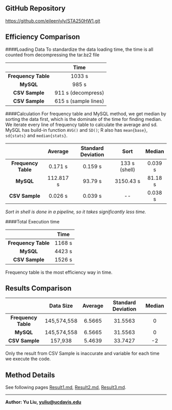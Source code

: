 GitHub Repository
---------------------
https://github.com/eileenlyly/STA250HW1.git


Efficiency Comparison
---------------------
####Loading Data
To standardize the data loading time,  the time is all counted from decompressing the tar.bz2 file 

|            |     Time |
| :-----------: | :-----------: |
|**Frequency Table**| 1033 s 
| **MySQL**     | 985 s
|**CSV Sample**|911 s (decompress)
|**CSV Sample**|615 s (sample lines)

####Calculation
For frequency table and MySQL method, we get median by sorting the data first, which is the dominate of the time for finding median. We iterate every line of frequency table to calculate the average and sd. MySQL has build-in function `AVG()` and `SD()`; R also has `mean{base}`, `sd{stats}` and  `median{stats}`.

|            |    Average   | Standard Deviation  | Sort|  Median  |
| :-----------: | :-----------: |:-------------:| :----------:| :----------:|
|**Frequency Table**| 0.171 s| 0.159 s|133 s (shell)|0.039 s
| **MySQL**     | 112.817 s |93.79 s  |3150.43 s|81.18 s
|**CSV Sample**|0.026 s|0.039 s|--|0.038 s
*Sort in shell is done in a pipeline, so it takes significantly less time.*

####Total Execution time

|            |  Time    |
| :-----------: | :-----------: |
|**Frequency Table**| 1168 s 
| **MySQL**     | 4423 s
|**CSV Sample**|1526 s

Frequency table is the most efficiency way in time.


Results Comparison
---------------------

|            |   Data Size|Average   | Standard Deviation  |  Median  |
| :-----------: | :-----------: |:-------------:| :----------:|:----------:|
|**Frequency Table**| 145,574,558| 6.5665| 31.5563|0
| **MySQL**     | 145,574,558|6.5665 |31.5563  |0
|**CSV Sample**|157,938|5.4639|33.7427|-2

Only the result from CSV Sample is inaccurate and variable for each time we execute the code.


Method Details
---------------------
See following pages [Result1.md](https://github.com/eileenlyly/STA250HW1/blob/master/Result1.md), [Result2.md](https://github.com/eileenlyly/STA250HW1/blob/master/Result2.md), [Result3.md](https://github.com/eileenlyly/STA250HW1/blob/master/Result3.md). 

----
**Author: Yu Liu, [yuliu@ucdavis.edu](mailto:yuliu@ucdavis.edu)**
